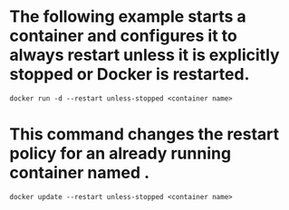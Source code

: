 # The following example starts a container and configures it to always restart unless it is explicitly stopped or Docker is restarted.
```shell
docker run -d --restart unless-stopped <container name>
```

# This command changes the restart policy for an already running container named <container name>.
```shell
docker update --restart unless-stopped <container name>
```